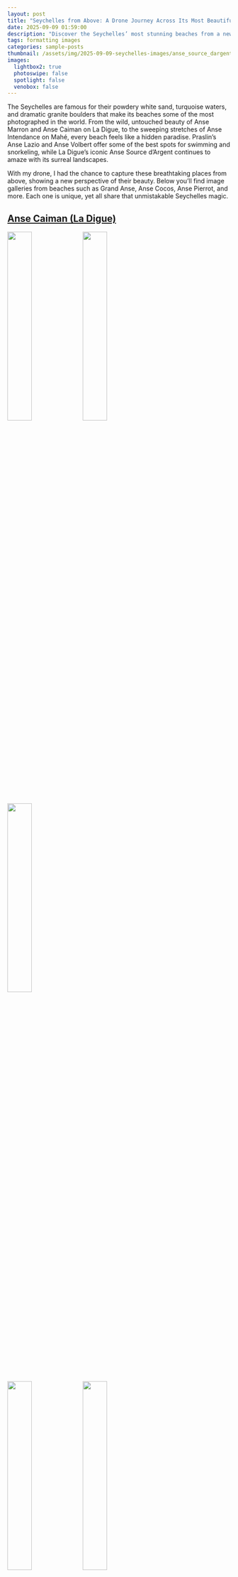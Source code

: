 ```yaml
---
layout: post
title: "Seychelles from Above: A Drone Journey Across Its Most Beautiful Beaches"
date: 2025-09-09 01:59:00
description: "Discover the Seychelles’ most stunning beaches from a new perspective. From the iconic Anse Source d’Argent on La Digue to the sweeping Anse Intendance on Mahé, these drone shots capture some of the islands’ breathtaking beauty."
tags: formatting images
categories: sample-posts
thumbnail: /assets/img/2025-09-09-seychelles-images/anse_source_dargent/DJI_0559-480.webp
images:
  lightbox2: true
  photoswipe: false
  spotlight: false
  venobox: false
---
```


The Seychelles are famous for their powdery white sand, turquoise waters, and dramatic granite boulders that make its beaches some of the most photographed in the world. From the wild, untouched beauty of Anse Marron and Anse Caiman on La Digue, to the sweeping stretches of Anse Intendance on Mahé, every beach feels like a hidden paradise. Praslin’s Anse Lazio and Anse Volbert offer some of the best spots for swimming and snorkeling, while La Digue’s iconic Anse Source d’Argent continues to amaze with its surreal landscapes.

With my drone, I had the chance to capture these breathtaking places from above, showing a new perspective of their beauty. Below you’ll find image galleries from beaches such as Grand Anse, Anse Cocos, Anse Pierrot, and more. Each one is unique, yet all share that unmistakable Seychelles magic.

## [Anse Caiman (La Digue)](https://www.google.com/maps/place/Anse+Caiman/@-4.3488765,55.8458481,14z/data=!4m6!3m5!1s0x231f92d6cb4682b7:0xa0949d275136fa8a!8m2!3d-4.3602468!4d55.8530639!16s%2Fg%2F1tnl3p7k?entry=ttu&g_ep=EgoyMDI1MDkwMy4wIKXMDSoASAFQAw%3D%3D)

<a href="/assets/img/2025-09-09-seychelles-images/anse_caiman/DJI_0895.JPG" data-lightbox="roadtrip"><img src="/assets/img/2025-09-09-seychelles-images/anse_caiman/DJI_0895-480.webp" width="33%"/></a>
<a href="/assets/img/2025-09-09-seychelles-images/anse_caiman/DJI_0943.JPG" data-lightbox="roadtrip"><img src="/assets/img/2025-09-09-seychelles-images/anse_caiman/DJI_0943-480.webp" width="33%"/></a>
<a href="/assets/img/2025-09-09-seychelles-images/anse_caiman/DJI_0950.JPG" data-lightbox="roadtrip"><img src="/assets/img/2025-09-09-seychelles-images/anse_caiman/DJI_0950-480.webp" width="33%"/></a>

<a href="/assets/img/2025-09-09-seychelles-images/anse_caiman/DJI_0953.JPG" data-lightbox="roadtrip"><img src="/assets/img/2025-09-09-seychelles-images/anse_caiman/DJI_0953-480.webp" width="33%"/></a>
<a href="/assets/img/2025-09-09-seychelles-images/anse_caiman/DJI_0959.JPG" data-lightbox="roadtrip"><img src="/assets/img/2025-09-09-seychelles-images/anse_caiman/DJI_0959-480.webp" width="33%"/></a>

---

## [Anse Cocos (La Digue)](https://www.google.com/maps/place/Anse+Cocos/@-4.3677962,55.8489772,17z/data=!3m1!4b1!4m6!3m5!1s0x231f9329314bd0cb:0xf2a567ca900dd4e1!8m2!3d-4.3673267!4d55.8537594!16s%2Fg%2F1vwgybzt?entry=ttu&g_ep=EgoyMDI1MDkwMy4wIKXMDSoASAFQAw%3D%3D)

<a href="/assets/img/2025-09-09-seychelles-images/anse_cocos/DJI_0358.JPG" data-lightbox="roadtrip"><img src="/assets/img/2025-09-09-seychelles-images/anse_cocos/DJI_0358-480.webp" width="33%"/></a>
<a href="/assets/img/2025-09-09-seychelles-images/anse_cocos/DJI_0479.JPG" data-lightbox="roadtrip"><img src="/assets/img/2025-09-09-seychelles-images/anse_cocos/DJI_0479-480.webp" width="33%"/></a>
<a href="/assets/img/2025-09-09-seychelles-images/anse_cocos/DJI_0482.JPG" data-lightbox="roadtrip"><img src="/assets/img/2025-09-09-seychelles-images/anse_cocos/DJI_0482-480.webp" width="33%"/></a>

<a href="/assets/img/2025-09-09-seychelles-images/anse_cocos/DJI_0486.JPG" data-lightbox="roadtrip"><img src="/assets/img/2025-09-09-seychelles-images/anse_cocos/DJI_0486-480.webp" width="33%"/></a>
<a href="/assets/img/2025-09-09-seychelles-images/anse_cocos/DJI_0505.JPG" data-lightbox="roadtrip"><img src="/assets/img/2025-09-09-seychelles-images/anse_cocos/DJI_0505-480.webp" width="33%"/></a>
<a href="/assets/img/2025-09-09-seychelles-images/anse_cocos/DJI_0520.JPG" data-lightbox="roadtrip"><img src="/assets/img/2025-09-09-seychelles-images/anse_cocos/DJI_0520-480.webp" width="33%"/></a>

<a href="/assets/img/2025-09-09-seychelles-images/anse_cocos/DJI_0531.JPG" data-lightbox="roadtrip"><img src="/assets/img/2025-09-09-seychelles-images/anse_cocos/DJI_0531-480.webp" width="33%"/></a>
<a href="/assets/img/2025-09-09-seychelles-images/anse_cocos/DJI_0536.JPG" data-lightbox="roadtrip"><img src="/assets/img/2025-09-09-seychelles-images/anse_cocos/DJI_0536-480.webp" width="33%"/></a>
<a href="/assets/img/2025-09-09-seychelles-images/anse_cocos/DJI_0540.JPG" data-lightbox="roadtrip"><img src="/assets/img/2025-09-09-seychelles-images/anse_cocos/DJI_0540-480.webp" width="33%"/></a>

<a href="/assets/img/2025-09-09-seychelles-images/anse_cocos/DJI_0551.JPG" data-lightbox="roadtrip"><img src="/assets/img/2025-09-09-seychelles-images/anse_cocos/DJI_0551-480.webp" width="33%"/></a>

---

## [Anse Grosse Roche (La Digue)](https://www.google.com/maps/place/Anse+Grosse+Roche/@14.4877431,-60.8175049,17z/data=!4m6!3m5!1s0x8c40274854e66da3:0xd7fe29d74febff5e!8m2!3d14.4877379!4d-60.81493!16s%2Fg%2F11sml8t4w0?entry=ttu&g_ep=EgoyMDI1MDkwMy4wIKXMDSoASAFQAw%3D%3D)

<a href="/assets/img/2025-09-09-seychelles-images/anse_grosse_roche/DJI_0026.JPG" data-lightbox="roadtrip"><img src="/assets/img/2025-09-09-seychelles-images/anse_grosse_roche/DJI_0026-480.webp" width="33%"/></a>

---

## [Anse Intendance (Mahé)](https://www.google.com/maps/place/Anse+Intendance/@-4.7851745,55.4939281,17z/data=!3m1!4b1!4m6!3m5!1s0x231e2a0eec1b68ff:0x346ef7970acba9f0!8m2!3d-4.7840006!4d55.4992692!16s%2Fg%2F11c55jtttj?entry=ttu&g_ep=EgoyMDI1MDkwMy4wIKXMDSoASAFQAw%3D%3D)

<a href="/assets/img/2025-09-09-seychelles-images/anse_intendance/DJI_0140.JPG" data-lightbox="roadtrip"><img src="/assets/img/2025-09-09-seychelles-images/anse_intendance/DJI_0140-480.webp" width="33%"/></a>
<a href="/assets/img/2025-09-09-seychelles-images/anse_intendance/DJI_0143.JPG" data-lightbox="roadtrip"><img src="/assets/img/2025-09-09-seychelles-images/anse_intendance/DJI_0143-480.webp" width="33%"/></a>
<a href="/assets/img/2025-09-09-seychelles-images/anse_intendance/DJI_0167.JPG" data-lightbox="roadtrip"><img src="/assets/img/2025-09-09-seychelles-images/anse_intendance/DJI_0167-480.webp" width="33%"/></a>

---

## [Anse Lazio (Praslin)](https://www.google.com/maps/place/Anse+Lazio/@-4.2936471,55.6912067,15z/data=!3m1!4b1!4m6!3m5!1s0x231ff05ad4683b45:0xb86dca89962a5d20!8m2!3d-4.2936687!4d55.7015064!16zL20vMGJ5Yzhj?entry=ttu&g_ep=EgoyMDI1MDkwMy4wIKXMDSoASAFQAw%3D%3D)

<a href="/assets/img/2025-09-09-seychelles-images/anse_lazio/DJI_0129.JPG" data-lightbox="roadtrip"><img src="/assets/img/2025-09-09-seychelles-images/anse_lazio/DJI_0129-480.webp" width="33%"/></a>
<a href="/assets/img/2025-09-09-seychelles-images/anse_lazio/DJI_0149.JPG" data-lightbox="roadtrip"><img src="/assets/img/2025-09-09-seychelles-images/anse_lazio/DJI_0149-480.webp" width="33%"/></a>
<a href="/assets/img/2025-09-09-seychelles-images/anse_lazio/DJI_0151.JPG" data-lightbox="roadtrip"><img src="/assets/img/2025-09-09-seychelles-images/anse_lazio/DJI_0151-480.webp" width="33%"/></a>

<a href="/assets/img/2025-09-09-seychelles-images/anse_lazio/DJI_0152.JPG" data-lightbox="roadtrip"><img src="/assets/img/2025-09-09-seychelles-images/anse_lazio/DJI_0152-480.webp" width="33%"/></a>
<a href="/assets/img/2025-09-09-seychelles-images/anse_lazio/DJI_0156.JPG" data-lightbox="roadtrip"><img src="/assets/img/2025-09-09-seychelles-images/anse_lazio/DJI_0156-480.webp" width="33%"/></a>

---

## [Anse Marron (La Digue)](https://www.google.com/maps/place/Anse+Marron/@-4.3839609,55.8392401,17z/data=!3m1!4b1!4m6!3m5!1s0x231fecb40d67dfbb:0x6004329062cf92e2!8m2!3d-4.3840956!4d55.8426331!16s%2Fg%2F1vy5dj7x?entry=ttu&g_ep=EgoyMDI1MDkwMy4wIKXMDSoASAFQAw%3D%3D)

<a href="/assets/img/2025-09-09-seychelles-images/anse_marron/DJI_0661.JPG" data-lightbox="roadtrip"><img src="/assets/img/2025-09-09-seychelles-images/anse_marron/DJI_0661-480.webp" width="33%"/></a>
<a href="/assets/img/2025-09-09-seychelles-images/anse_marron/DJI_0671.JPG" data-lightbox="roadtrip"><img src="/assets/img/2025-09-09-seychelles-images/anse_marron/DJI_0671-480.webp" width="33%"/></a>
<a href="/assets/img/2025-09-09-seychelles-images/anse_marron/DJI_0708.JPG" data-lightbox="roadtrip"><img src="/assets/img/2025-09-09-seychelles-images/anse_marron/DJI_0708-480.webp" width="33%"/></a>

---

## [Anse Pierrot (La Digue)](https://www.google.com/maps/place/Anse+Pierrot/@-4.3802703,55.8274859,17z/data=!3m1!4b1!4m6!3m5!1s0x231fecbf5bbc9e7b:0x8a3f269b53cb648!8m2!3d-4.3812085!4d55.8287272!16s%2Fg%2F1thqd4lx?entry=ttu&g_ep=EgoyMDI1MDkwMy4wIKXMDSoASAFQAw%3D%3D)

<a href="/assets/img/2025-09-09-seychelles-images/anse_pierrot/DJI_0799.JPG" data-lightbox="roadtrip"><img src="/assets/img/2025-09-09-seychelles-images/anse_pierrot/DJI_0799-480.webp" width="33%"/></a>
<a href="/assets/img/2025-09-09-seychelles-images/anse_pierrot/DJI_0803.JPG" data-lightbox="roadtrip"><img src="/assets/img/2025-09-09-seychelles-images/anse_pierrot/DJI_0803-480.webp" width="33%"/></a>
<a href="/assets/img/2025-09-09-seychelles-images/anse_pierrot/DJI_0819.JPG" data-lightbox="roadtrip"><img src="/assets/img/2025-09-09-seychelles-images/anse_pierrot/DJI_0819-480.webp" width="33%"/></a>

<a href="/assets/img/2025-09-09-seychelles-images/anse_pierrot/DJI_0842.JPG" data-lightbox="roadtrip"><img src="/assets/img/2025-09-09-seychelles-images/anse_pierrot/DJI_0842-480.webp" width="33%"/></a>
<a href="/assets/img/2025-09-09-seychelles-images/anse_pierrot/DJI_0855.JPG" data-lightbox="roadtrip"><img src="/assets/img/2025-09-09-seychelles-images/anse_pierrot/DJI_0855-480.webp" width="33%"/></a>

---

## [Anse Source d'Argent (La Digue)](https://www.google.com/maps/place/Anse+Source+d'Argent/@-4.3754502,55.8252084,17z/data=!3m1!4b1!4m6!3m5!1s0x231fecc3f887ed23:0x938a5b07587e9fbd!8m2!3d-4.3754556!4d55.8300793!16s%2Fg%2F11c6s4j80k?entry=ttu&g_ep=EgoyMDI1MDkwMy4wIKXMDSoASAFQAw%3D%3D)

<a href="/assets/img/2025-09-09-seychelles-images/anse_source_dargent/DJI_0280.JPG" data-lightbox="roadtrip"><img src="/assets/img/2025-09-09-seychelles-images/anse_source_dargent/DJI_0280-480.webp" width="33%"/></a>
<a href="/assets/img/2025-09-09-seychelles-images/anse_source_dargent/DJI_0285.JPG" data-lightbox="roadtrip"><img src="/assets/img/2025-09-09-seychelles-images/anse_source_dargent/DJI_0285-480.webp" width="33%"/></a>
<a href="/assets/img/2025-09-09-seychelles-images/anse_source_dargent/DJI_0291.JPG" data-lightbox="roadtrip"><img src="/assets/img/2025-09-09-seychelles-images/anse_source_dargent/DJI_0291-480.webp" width="33%"/></a>

<a href="/assets/img/2025-09-09-seychelles-images/anse_source_dargent/DJI_0293.JPG" data-lightbox="roadtrip"><img src="/assets/img/2025-09-09-seychelles-images/anse_source_dargent/DJI_0293-480.webp" width="33%"/></a>
<a href="/assets/img/2025-09-09-seychelles-images/anse_source_dargent/DJI_0321.JPG" data-lightbox="roadtrip"><img src="/assets/img/2025-09-09-seychelles-images/anse_source_dargent/DJI_0321-480.webp" width="33%"/></a>
<a href="/assets/img/2025-09-09-seychelles-images/anse_source_dargent/DJI_0360.JPG" data-lightbox="roadtrip"><img src="/assets/img/2025-09-09-seychelles-images/anse_source_dargent/DJI_0360-480.webp" width="33%"/></a>

<a href="/assets/img/2025-09-09-seychelles-images/anse_source_dargent/DJI_0367.JPG" data-lightbox="roadtrip"><img src="/assets/img/2025-09-09-seychelles-images/anse_source_dargent/DJI_0367-480.webp" width="33%"/></a>
<a href="/assets/img/2025-09-09-seychelles-images/anse_source_dargent/DJI_0427.JPG" data-lightbox="roadtrip"><img src="/assets/img/2025-09-09-seychelles-images/anse_source_dargent/DJI_0427-480.webp" width="33%"/></a>
<a href="/assets/img/2025-09-09-seychelles-images/anse_source_dargent/DJI_0448.JPG" data-lightbox="roadtrip"><img src="/assets/img/2025-09-09-seychelles-images/anse_source_dargent/DJI_0448-480.webp" width="33%"/></a>

<a href="/assets/img/2025-09-09-seychelles-images/anse_source_dargent/DJI_0537.JPG" data-lightbox="roadtrip"><img src="/assets/img/2025-09-09-seychelles-images/anse_source_dargent/DJI_0537-480.webp" width="33%"/></a>
<a href="/assets/img/2025-09-09-seychelles-images/anse_source_dargent/DJI_0546.JPG" data-lightbox="roadtrip"><img src="/assets/img/2025-09-09-seychelles-images/anse_source_dargent/DJI_0546-480.webp" width="33%"/></a>
<a href="/assets/img/2025-09-09-seychelles-images/anse_source_dargent/DJI_0559.JPG" data-lightbox="roadtrip"><img src="/assets/img/2025-09-09-seychelles-images/anse_source_dargent/DJI_0559-480.webp" width="33%"/></a>

<a href="/assets/img/2025-09-09-seychelles-images/anse_source_dargent/DJI_0560.JPG" data-lightbox="roadtrip"><img src="/assets/img/2025-09-09-seychelles-images/anse_source_dargent/DJI_0560-480.webp" width="33%"/></a>
<a href="/assets/img/2025-09-09-seychelles-images/anse_source_dargent/DJI_0618.JPG" data-lightbox="roadtrip"><img src="/assets/img/2025-09-09-seychelles-images/anse_source_dargent/DJI_0618-480.webp" width="33%"/></a>
<a href="/assets/img/2025-09-09-seychelles-images/anse_source_dargent/DJI_0625.JPG" data-lightbox="roadtrip"><img src="/assets/img/2025-09-09-seychelles-images/anse_source_dargent/DJI_0625-480.webp" width="33%"/></a>

<a href="/assets/img/2025-09-09-seychelles-images/anse_source_dargent/DJI_0633.JPG" data-lightbox="roadtrip"><img src="/assets/img/2025-09-09-seychelles-images/anse_source_dargent/DJI_0633-480.webp" width="33%"/></a>
<a href="/assets/img/2025-09-09-seychelles-images/anse_source_dargent/DJI_0634.JPG" data-lightbox="roadtrip"><img src="/assets/img/2025-09-09-seychelles-images/anse_source_dargent/DJI_0634-480.webp" width="33%"/></a>
<a href="/assets/img/2025-09-09-seychelles-images/anse_source_dargent/DJI_0727.JPG" data-lightbox="roadtrip"><img src="/assets/img/2025-09-09-seychelles-images/anse_source_dargent/DJI_0727-480.webp" width="33%"/></a>

<a href="/assets/img/2025-09-09-seychelles-images/anse_source_dargent/DJI_0738.JPG" data-lightbox="roadtrip"><img src="/assets/img/2025-09-09-seychelles-images/anse_source_dargent/DJI_0738-480.webp" width="33%"/></a>
<a href="/assets/img/2025-09-09-seychelles-images/anse_source_dargent/DJI_0739.JPG" data-lightbox="roadtrip"><img src="/assets/img/2025-09-09-seychelles-images/anse_source_dargent/DJI_0739-480.webp" width="33%"/></a>
<a href="/assets/img/2025-09-09-seychelles-images/anse_source_dargent/DJI_0751.JPG" data-lightbox="roadtrip"><img src="/assets/img/2025-09-09-seychelles-images/anse_source_dargent/DJI_0751-480.webp" width="33%"/></a>

<a href="/assets/img/2025-09-09-seychelles-images/anse_source_dargent/DJI_0781.JPG" data-lightbox="roadtrip"><img src="/assets/img/2025-09-09-seychelles-images/anse_source_dargent/DJI_0781-480.webp" width="33%"/></a>

---

## [Anse Volbert (Praslin)](https://www.google.com/maps/place/Anse+Volbert+Village,+Seychelles/@-4.3142086,55.7327507,15z/data=!4m6!3m5!1s0x231ff1dd070f4a6b:0x482ca3162c8e12bc!8m2!3d-4.3169478!4d55.7476916!16s%2Fg%2F12120htz?entry=ttu&g_ep=EgoyMDI1MDkwMy4wIKXMDSoASAFQAw%3D%3D)

<a href="/assets/img/2025-09-09-seychelles-images/anse_volbert/DJI_0066.JPG" data-lightbox="roadtrip"><img src="/assets/img/2025-09-09-seychelles-images/anse_volbert/DJI_0066-480.webp" width="33%"/></a>
<a href="/assets/img/2025-09-09-seychelles-images/anse_volbert/DJI_0068.JPG" data-lightbox="roadtrip"><img src="/assets/img/2025-09-09-seychelles-images/anse_volbert/DJI_0068-480.webp" width="33%"/></a>
<a href="/assets/img/2025-09-09-seychelles-images/anse_volbert/DJI_0079.JPG" data-lightbox="roadtrip"><img src="/assets/img/2025-09-09-seychelles-images/anse_volbert/DJI_0079-480.webp" width="33%"/></a>

<a href="/assets/img/2025-09-09-seychelles-images/anse_volbert/DJI_0102.JPG" data-lightbox="roadtrip"><img src="/assets/img/2025-09-09-seychelles-images/anse_volbert/DJI_0102-480.webp" width="33%"/></a>
<a href="/assets/img/2025-09-09-seychelles-images/anse_volbert/DJI_0110.JPG" data-lightbox="roadtrip"><img src="/assets/img/2025-09-09-seychelles-images/anse_volbert/DJI_0110-480.webp" width="33%"/></a>
<a href="/assets/img/2025-09-09-seychelles-images/anse_volbert/DJI_0320.JPG" data-lightbox="roadtrip"><img src="/assets/img/2025-09-09-seychelles-images/anse_volbert/DJI_0320-480.webp" width="33%"/></a>

---

## [Grand Anse (La Digue)](https://www.google.com/maps/place/Grand+Anse+Beach/@-4.3742335,55.8428889,18z/data=!3m1!4b1!4m6!3m5!1s0x231feccd00e3f669:0x5512671ef2054b11!8m2!3d-4.3739963!4d55.84385!16s%2Fg%2F1td3tsgj?entry=ttu&g_ep=EgoyMDI1MDkwMy4wIKXMDSoASAFQAw%3D%3D)

<a href="/assets/img/2025-09-09-seychelles-images/grand_anse_la_digue/DJI_0617.JPG" data-lightbox="roadtrip"><img src="/assets/img/2025-09-09-seychelles-images/grand_anse_la_digue/DJI_0617-480.webp" width="33%"/></a>
<a href="/assets/img/2025-09-09-seychelles-images/grand_anse_la_digue/DJI_0626.JPG" data-lightbox="roadtrip"><img src="/assets/img/2025-09-09-seychelles-images/grand_anse_la_digue/DJI_0626-480.webp" width="33%"/></a>
<a href="/assets/img/2025-09-09-seychelles-images/grand_anse_la_digue/DJI_0627.JPG" data-lightbox="roadtrip"><img src="/assets/img/2025-09-09-seychelles-images/grand_anse_la_digue/DJI_0627-480.webp" width="33%"/></a>

<a href="/assets/img/2025-09-09-seychelles-images/grand_anse_la_digue/DJI_0280.JPG" data-lightbox="roadtrip"><img src="/assets/img/2025-09-09-seychelles-images/grand_anse_la_digue/DJI_0280-480.webp" width="33%"/></a>

---

## [St. Pierre Islet (Praslin)](https://www.google.com/maps/place/St.+Pierre+Island/@-4.3025895,55.7397003,15z/data=!3m1!4b1!4m14!1m7!3m6!1s0x231ff18c29a9ec39:0x3d6273d200ab4290!2sSt.+Pierre+Island!8m2!3d-4.302611!4d55.75!16s%2Fg%2F119x71wbn!3m5!1s0x231ff18c29a9ec39:0x3d6273d200ab4290!8m2!3d-4.302611!4d55.75!16s%2Fg%2F119x71wbn?entry=ttu&g_ep=EgoyMDI1MDkwMy4wIKXMDSoASAFQAw%3D%3D)

<a href="/assets/img/2025-09-09-seychelles-images/st_pier/DJI_0279.JPG" data-lightbox="roadtrip"><img src="/assets/img/2025-09-09-seychelles-images/st_pier/DJI_0279-480.webp" width="33%"/></a>
<a href="/assets/img/2025-09-09-seychelles-images/st_pier/DJI_0294.JPG" data-lightbox="roadtrip"><img src="/assets/img/2025-09-09-seychelles-images/st_pier/DJI_0294-480.webp" width="33%"/></a>
<a href="/assets/img/2025-09-09-seychelles-images/st_pier/DJI_0300.JPG" data-lightbox="roadtrip"><img src="/assets/img/2025-09-09-seychelles-images/st_pier/DJI_0300-480.webp" width="33%"/></a>

---

## [Sunset Beach (Mahé)](https://www.google.com/maps/place/Sunset+Beach/@-4.5847981,55.4296932,17z/data=!3m1!4b1!4m6!3m5!1s0x22e0289d8f82778d:0xa99ff852a5248366!8m2!3d-4.5848855!4d55.432452!16s%2Fg%2F1thv27_q?entry=ttu&g_ep=EgoyMDI1MDkwMy4wIKXMDSoASAFQAw%3D%3D)

<a href="/assets/img/2025-09-09-seychelles-images/sunset_beach/DJI_0093.JPG" data-lightbox="roadtrip"><img src="/assets/img/2025-09-09-seychelles-images/sunset_beach/DJI_0093-480.webp" width="33%"/></a>